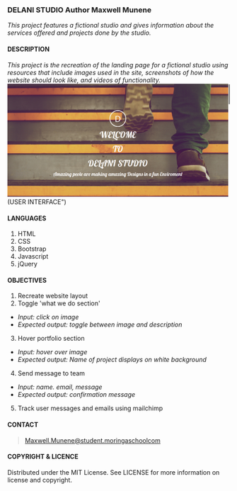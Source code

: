 ### **DELANI STUDIO** Author Maxwell Munene
_This project features a fictional studio and gives information about the services offered and projects done by the studio._

#### **DESCRIPTION**
*This project is the recreation of the landing page for a fictional studio using resources that include images used in the site, screenshots of how the website should look like, and videos of functionality.*
![USER INTERFACE](images/screenshot.png) (USER INTERFACE")

#### **LANGUAGES**
1. HTML
2. CSS
3. Bootstrap
4. Javascript
5. jQuery

#### **OBJECTIVES**
1. Recreate website layout
2. Toggle 'what we do section'
* _Input: click on image_
* _Expected output: toggle between image and description_
3. Hover portfolio section
* _Input: hover over image_
* _Expected output: Name of project displays on white background_
4. Send message to team
* _Input: name. email, message_
* _Expected output: confirmation message_
5. Track user messages and emails using mailchimp

#### **CONTACT**
>Maxwell.Munene@student.moringaschoolcom <br>

#### **COPYRIGHT & LICENCE**
Distributed under the MIT License. See LICENSE for more information on license and copyright.
